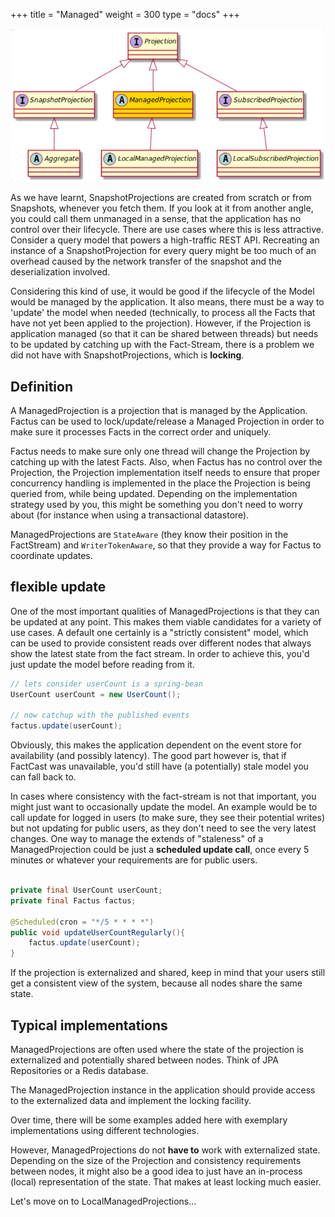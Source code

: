 +++
title = "Managed"
weight = 300
type = "docs"
+++

![](../ph_m.png#center)

As we have learnt, SnapshotProjections are created from scratch or from Snapshots, whenever you fetch them.
If you look at it from another angle, you could call them unmanaged in a sense, that the application has no
control over their lifecycle.
There are use cases where this is less attractive. Consider a query model that powers a high-traffic REST API.
Recreating an instance of a SnapshotProjection for every query might be too much of an overhead caused by the
network transfer of the snapshot and the deserialization involved.

Considering this kind of use, it would be good if the lifecycle of the Model would be managed by the application.
It also means, there must be a way to 'update' the model when needed (technically, to process all the Facts that have
not yet been applied to the projection).
However, if the Projection is application managed (so that it can be shared between threads) but needs to be updated
by catching up with the Fact-Stream, there is a problem we did not have with SnapshotProjections, which is
 **locking**.

## Definition

A ManagedProjection is a projection that is managed by the Application. Factus can be used to lock/update/release
a Managed Projection in order to make sure it processes Facts in the correct order and uniquely.

Factus needs to make sure only one thread will change the Projection by catching up with the latest Facts.
Also, when Factus has no control over the Projection, the Projection implementation itself needs to ensure
that proper concurrency handling is implemented in the place the Projection is being queried from, while being updated.
Depending on the implementation strategy used by you, this might be something you don't need to worry about (for
instance when using a transactional datastore).

ManagedProjections are `StateAware` (they know their position in the FactStream) and `WriterTokenAware`, so that
they provide a way for Factus to coordinate updates.

## flexible update

One of the most important qualities of ManagedProjections is that they can be updated at any point.
This makes them viable candidates for a variety of use cases. A default one certainly is a "strictly consistent"
model, which can be used to provide consistent reads over different nodes that always show the latest state from
the fact stream. In order to achieve this, you'd just update the model before reading from it.

```java
// lets consider userCount is a spring-bean
UserCount userCount = new UserCount();

// now catchup with the published events
factus.update(userCount);
```


Obviously, this makes the application dependent on the event store for availability (and possibly latency).
The good part however is, that if FactCast was unavailable, you'd still have (a potentially) stale model you can
fall back to.

In cases where consistency with the fact-stream is not that important, you might just want to occasionally update
the model. An example would be to call update for logged in users (to make sure, they see their potential writes)
but not updating for public users, as they don't need to see the very latest changes.
One way to manage the extends of "staleness" of a ManagedProjection could be just a **scheduled update call**,
once every 5 minutes or whatever your requirements are for public users.

```java

private final UserCount userCount;
private final Factus factus;

@Scheduled(cron = "*/5 * * * *")
public void updateUserCountRegularly(){
    factus.update(userCount);
}

```

If the projection is externalized and shared, keep in mind that your users still get a consistent view of the system,
because all nodes share the same state.

## Typical implementations

ManagedProjections are often used where the state of the projection is externalized and potentially shared between
nodes. Think of JPA Repositories or a Redis database.

The ManagedProjection instance in the application should provide access to the externalized data and implement
the locking facility.

Over time, there will be some examples added here with exemplary implementations using different technologies.

However, ManagedProjections do not **have to** work with externalized state. Depending on the size of the
Projection and consistency requirements between nodes, it might also be a good idea to just have an in-process (local)
representation of the state. That makes at least locking much easier.

Let's move on to LocalManagedProjections...
